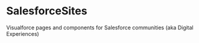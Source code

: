 # SalesforceSites
Visualforce pages and components for Salesforce communities (aka Digital Experiences)
